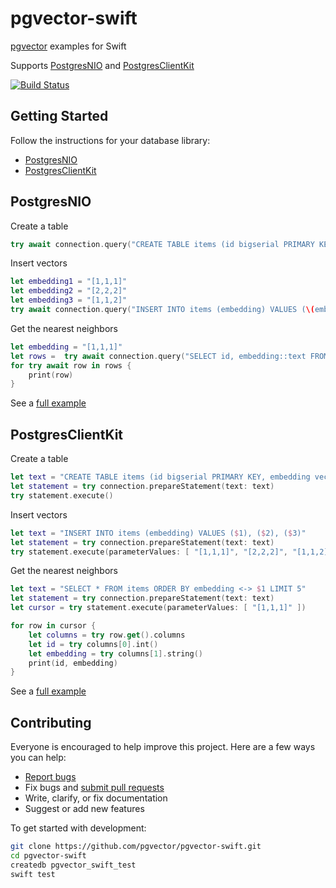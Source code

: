 # pgvector-swift

[pgvector](https://github.com/pgvector/pgvector) examples for Swift

Supports [PostgresNIO](https://github.com/vapor/postgres-nio) and [PostgresClientKit](https://github.com/codewinsdotcom/PostgresClientKit)

[![Build Status](https://github.com/pgvector/pgvector-swift/workflows/build/badge.svg?branch=master)](https://github.com/pgvector/pgvector-swift/actions)

## Getting Started

Follow the instructions for your database library:

- [PostgresNIO](#postgresnio)
- [PostgresClientKit](#postgresclientkit)

## PostgresNIO

Create a table

```swift
try await connection.query("CREATE TABLE items (id bigserial PRIMARY KEY, embedding vector(3))", logger: logger)
```

Insert vectors

```swift
let embedding1 = "[1,1,1]"
let embedding2 = "[2,2,2]"
let embedding3 = "[1,1,2]"
try await connection.query("INSERT INTO items (embedding) VALUES (\(embedding1)::vector), (\(embedding2)::vector), (\(embedding3)::vector)", logger: logger)
```

Get the nearest neighbors

```swift
let embedding = "[1,1,1]"
let rows =  try await connection.query("SELECT id, embedding::text FROM items ORDER BY embedding <-> \(embedding)::vector LIMIT 5", logger: logger)
for try await row in rows {
    print(row)
}
```

See a [full example](Tests/PgvectorTests/PgvectorTests.swift)

## PostgresClientKit

Create a table

```swift
let text = "CREATE TABLE items (id bigserial PRIMARY KEY, embedding vector(3))"
let statement = try connection.prepareStatement(text: text)
try statement.execute()
```

Insert vectors

```swift
let text = "INSERT INTO items (embedding) VALUES ($1), ($2), ($3)"
let statement = try connection.prepareStatement(text: text)
try statement.execute(parameterValues: [ "[1,1,1]", "[2,2,2]", "[1,1,2]" ])
```

Get the nearest neighbors

```swift
let text = "SELECT * FROM items ORDER BY embedding <-> $1 LIMIT 5"
let statement = try connection.prepareStatement(text: text)
let cursor = try statement.execute(parameterValues: [ "[1,1,1]" ])

for row in cursor {
    let columns = try row.get().columns
    let id = try columns[0].int()
    let embedding = try columns[1].string()
    print(id, embedding)
}
```

See a [full example](Tests/PgvectorTests/PgvectorTests.swift)

## Contributing

Everyone is encouraged to help improve this project. Here are a few ways you can help:

- [Report bugs](https://github.com/pgvector/pgvector-swift/issues)
- Fix bugs and [submit pull requests](https://github.com/pgvector/pgvector-swift/pulls)
- Write, clarify, or fix documentation
- Suggest or add new features

To get started with development:

```sh
git clone https://github.com/pgvector/pgvector-swift.git
cd pgvector-swift
createdb pgvector_swift_test
swift test
```
